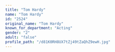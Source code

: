 ```yaml
---
title: "Tom Hardy"
name: "Tom Hardy"
id: "2524"
original_name: "Tom Hardy"
known_for_department: "Acting"
gender: "2"
adult: "false"
profile_path: "/d81K0RH8UX7tZj49tZaQhZ9ewH.jpg"
---
```

